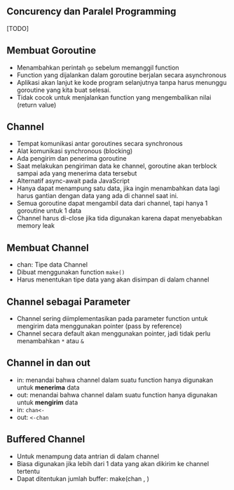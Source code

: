 ## Concurency dan Paralel Programming
[TODO]

## Membuat Goroutine
- Menambahkan perintah `go` sebelum memanggil function
- Function yang dijalankan dalam goroutine berjalan secara asynchronous
- Aplikasi akan lanjut ke kode program selanjutnya tanpa harus menunggu goroutine yang kita buat selesai.
- Tidak cocok untuk menjalankan function yang mengembalikan nilai (return value)

## Channel
- Tempat komunikasi antar goroutines secara synchronous
- Alat komunikasi synchronous (blocking)
- Ada pengirim dan penerima goroutine
- Saat melakukan pengiriman data ke channel, goroutine akan terblock sampai ada yang menerima data tersebut
- Alternatif async-await pada JavaScript
- Hanya dapat menampung satu data, jika ingin menambahkan data lagi harus gantian dengan data yang ada di channel saat ini.
- Semua goroutine dapat mengambil data dari channel, tapi hanya 1 goroutine untuk 1 data
- Channel harus di-close jika tida digunakan karena dapat menyebabkan memory leak

## Membuat Channel
- chan: Tipe data Channel
- Dibuat menggunakan function `make()`
- Harus menentukan tipe data yang akan disimpan di dalam channel

## Channel sebagai Parameter
- Channel sering diimplementasikan pada parameter function untuk mengirim data menggunakan pointer (pass by reference)
- Channel secara default akan menggunakan pointer, jadi tidak perlu menambahkan `*` atau `&`

## Channel in dan out
- in: menandai bahwa channel dalam suatu function hanya digunakan untuk **menerima** data
- out: menandai bahwa channel dalam suatu function hanya digunakan untuk **mengirim** data
- in: `chan<-`
- out: `<-chan`

## Buffered Channel
- Untuk menampung data antrian di dalam channel
- Biasa digunakan jika lebih dari 1 data yang akan dikirim ke channel tertentu
- Dapat ditentukan jumlah buffer: make(chan <tipedata>, <jmlbuffer>)